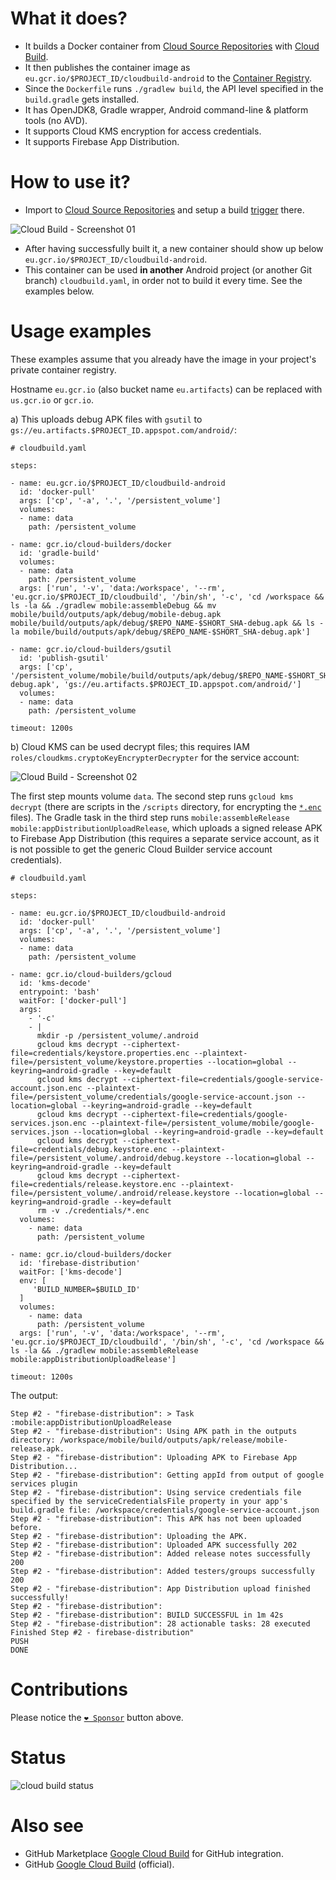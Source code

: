 # What it does?

- It builds a Docker container from [Cloud Source Repositories](https://cloud.google.com/source-repositories) with [Cloud Build](https://cloud.google.com/source-repositories/docs/integrating-with-cloud-build).
- It then publishes the container image as `eu.gcr.io/$PROJECT_ID/cloudbuild-android` to the [Container Registry](https://console.cloud.google.com/gcr/images).
- Since the `Dockerfile` runs `./gradlew build`, the API level specified in the `build.gradle` gets installed.
- It has OpenJDK8, Gradle wrapper, Android command-line & platform tools (no AVD).
- It supports Cloud KMS encryption for access credentials.
- It supports Firebase App Distribution.

# How to use it?

 - Import to [Cloud Source Repositories](https://source.cloud.google.com/repo/new) and setup a build [trigger](https://console.cloud.google.com/cloud-build/triggers) there.

 ![Cloud Build - Screenshot 01](https://raw.githubusercontent.com/syslogic/cloudbuild-android-builder/master/screenshots/screenshot_01.png)
 - After having successfully built it, a new container should show up below `eu.gcr.io/$PROJECT_ID/cloudbuild-android`.
 - This container can be used <b>in another</b> Android project (or another Git branch) `cloudbuild.yaml`, in order not to build it every time. See the examples below.

# Usage examples

These examples assume that you already have the image in your project's private container registry.

Hostname `eu.gcr.io` (also bucket name `eu.artifacts`) can be replaced with `us.gcr.io` or `gcr.io`.

a) This uploads debug APK files with `gsutil` to `gs://eu.artifacts.$PROJECT_ID.appspot.com/android/`:

````
# cloudbuild.yaml

steps:

- name: eu.gcr.io/$PROJECT_ID/cloudbuild-android
  id: 'docker-pull'
  args: ['cp', '-a', '.', '/persistent_volume']
  volumes:
  - name: data
    path: /persistent_volume

- name: gcr.io/cloud-builders/docker
  id: 'gradle-build'
  volumes:
  - name: data
    path: /persistent_volume
  args: ['run', '-v', 'data:/workspace', '--rm', 'eu.gcr.io/$PROJECT_ID/cloudbuild', '/bin/sh', '-c', 'cd /workspace && ls -la && ./gradlew mobile:assembleDebug && mv mobile/build/outputs/apk/debug/mobile-debug.apk mobile/build/outputs/apk/debug/$REPO_NAME-$SHORT_SHA-debug.apk && ls -la mobile/build/outputs/apk/debug/$REPO_NAME-$SHORT_SHA-debug.apk']

- name: gcr.io/cloud-builders/gsutil
  id: 'publish-gsutil'
  args: ['cp', '/persistent_volume/mobile/build/outputs/apk/debug/$REPO_NAME-$SHORT_SHA-debug.apk', 'gs://eu.artifacts.$PROJECT_ID.appspot.com/android/']
  volumes:
  - name: data
    path: /persistent_volume

timeout: 1200s
````

b) Cloud KMS can be used decrypt files; this requires IAM `roles/cloudkms.cryptoKeyEncrypterDecrypter` for the service account:

 ![Cloud Build - Screenshot 02](https://github.com/syslogic/cloudbuild-android/raw/master/screenshots/screenshot_02.png)

The first step mounts volume `data`. The second step runs `gcloud kms decrypt` (there are scripts in the `/scripts` directory, for encrypting the [`*.enc`](https://github.com/syslogic/cloudbuild-android/tree/master/credentials) files). The Gradle task in the third step runs `mobile:assembleRelease mobile:appDistributionUploadRelease`, which uploads a signed release APK to Firebase App Distribution (this requires a separate service account, as it is not possible to get the generic Cloud Builder service account credentials).
````
# cloudbuild.yaml

steps:

- name: eu.gcr.io/$PROJECT_ID/cloudbuild-android
  id: 'docker-pull'
  args: ['cp', '-a', '.', '/persistent_volume']
  volumes:
  - name: data
    path: /persistent_volume

- name: gcr.io/cloud-builders/gcloud
  id: 'kms-decode'
  entrypoint: 'bash'
  waitFor: ['docker-pull']
  args:
    - '-c'
    - |
      mkdir -p /persistent_volume/.android
      gcloud kms decrypt --ciphertext-file=credentials/keystore.properties.enc --plaintext-file=/persistent_volume/keystore.properties --location=global --keyring=android-gradle --key=default
      gcloud kms decrypt --ciphertext-file=credentials/google-service-account.json.enc --plaintext-file=/persistent_volume/credentials/google-service-account.json --location=global --keyring=android-gradle --key=default
      gcloud kms decrypt --ciphertext-file=credentials/google-services.json.enc --plaintext-file=/persistent_volume/mobile/google-services.json --location=global --keyring=android-gradle --key=default
      gcloud kms decrypt --ciphertext-file=credentials/debug.keystore.enc --plaintext-file=/persistent_volume/.android/debug.keystore --location=global --keyring=android-gradle --key=default
      gcloud kms decrypt --ciphertext-file=credentials/release.keystore.enc --plaintext-file=/persistent_volume/.android/release.keystore --location=global --keyring=android-gradle --key=default
      rm -v ./credentials/*.enc
  volumes:
    - name: data
      path: /persistent_volume

- name: gcr.io/cloud-builders/docker
  id: 'firebase-distribution'
  waitFor: ['kms-decode']
  env: [
     'BUILD_NUMBER=$BUILD_ID'
  ]
  volumes:
    - name: data
      path: /persistent_volume
  args: ['run', '-v', 'data:/workspace', '--rm', 'eu.gcr.io/$PROJECT_ID/cloudbuild', '/bin/sh', '-c', 'cd /workspace && ls -la && ./gradlew mobile:assembleRelease mobile:appDistributionUploadRelease']

timeout: 1200s

````
The output:

````
Step #2 - "firebase-distribution": > Task :mobile:appDistributionUploadRelease
Step #2 - "firebase-distribution": Using APK path in the outputs directory: /workspace/mobile/build/outputs/apk/release/mobile-release.apk.
Step #2 - "firebase-distribution": Uploading APK to Firebase App Distribution...
Step #2 - "firebase-distribution": Getting appId from output of google services plugin
Step #2 - "firebase-distribution": Using service credentials file specified by the serviceCredentialsFile property in your app's build.gradle file: /workspace/credentials/google-service-account.json
Step #2 - "firebase-distribution": This APK has not been uploaded before.
Step #2 - "firebase-distribution": Uploading the APK.
Step #2 - "firebase-distribution": Uploaded APK successfully 202
Step #2 - "firebase-distribution": Added release notes successfully 200
Step #2 - "firebase-distribution": Added testers/groups successfully 200
Step #2 - "firebase-distribution": App Distribution upload finished successfully!
Step #2 - "firebase-distribution": 
Step #2 - "firebase-distribution": BUILD SUCCESSFUL in 1m 42s
Step #2 - "firebase-distribution": 28 actionable tasks: 28 executed
Finished Step #2 - firebase-distribution"
PUSH
DONE
````

# Contributions

Please notice the [`❤️ Sponsor`](https://www.paypal.me/syslogic) button above.

 # Status
 
 ![cloud build status](https://storage.googleapis.com/automatize-ci-badges/builds/cloud-build-badge/branches/master.svg)
 
# Also see

 - GitHub Marketplace [Google Cloud Build](https://github.com/marketplace/google-cloud-build) for GitHub integration.
 - GitHub [Google Cloud Build](https://github.com/GoogleCloudBuild) (official).
 
